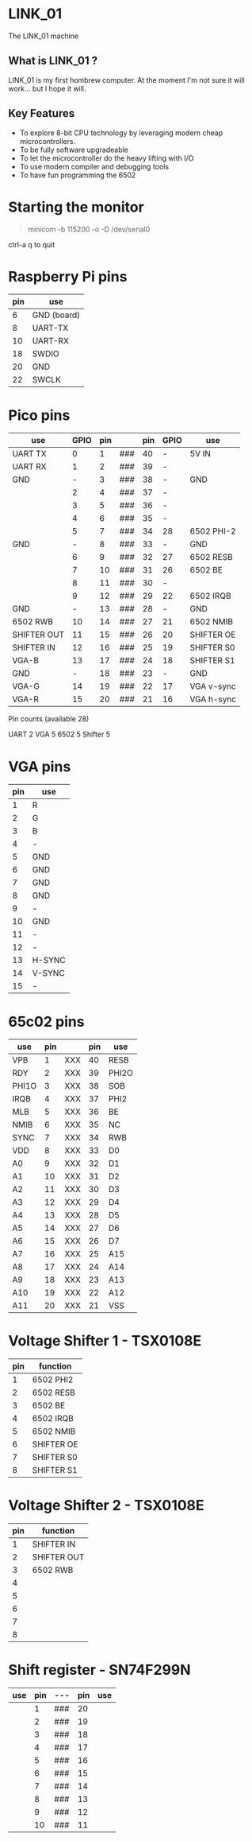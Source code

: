 # LINK_01
The LINK_01 machine

## What is LINK_01 ?

LINK_01 is my first hombrew computer. At the moment I'm not sure it will work... but I hope it will.

## Key Features

* To explore 8-bit CPU technology by leveraging modern cheap microcontrollers.
* To be fully software upgradeable
* To let the microcontroller do the heavy lifting with I/O
* To use modern compiler and debugging tools
* To have fun programming the 6502

# Starting the monitor

> minicom -b 115200 -o -D /dev/serial0

ctrl-a q to quit

# Raspberry Pi pins

|pin|use|
|---|---|
|6|GND (board)|
|8|UART-TX|
|10|UART-RX|
|18|SWDIO|
|20|GND|
|22|SWCLK|

# Pico pins

|use|GPIO|pin||pin|GPIO|use|
|---|---|---|---|---|---|---|
|UART TX|0|1|###|40|-|5V IN|
|UART RX|1|2|###|39|-||
|GND|-|3|###|38|-|GND|
||2|4|###|37|-||
||3|5|###|36|-||
||4|6|###|35|-||
||5|7|###|34|28|6502 PHI-2|
|GND|-|8|###|33|-|GND|
||6|9|###|32|27|6502 RESB|
||7|10|###|31|26|6502 BE|
||8|11|###|30|-||
||9|12|###|29|22|6502 IRQB|
|GND|-|13|###|28|-|GND|
|6502 RWB|10|14|###|27|21|6502 NMIB|
|SHIFTER OUT|11|15|###|26|20|SHIFTER OE|
|SHIFTER IN|12|16|###|25|19|SHIFTER S0|
|VGA-B|13|17|###|24|18|SHIFTER S1|
|GND|-|18|###|23|-|GND|
|VGA-G|14|19|###|22|17|VGA v-sync|
|VGA-R|15|20|###|21|16|VGA h-sync|

Pin counts (available 28)

UART 2
VGA 5
6502 5
Shifter 5

# VGA pins

|pin|use|
|---|---|
|1|R|
|2|G|
|3|B|
|4|-|
|5|GND|
|6|GND|
|7|GND|
|8|GND|
|9|-|
|10|GND|
|11|-|
|12|-|
|13|H-SYNC|
|14|V-SYNC|
|15|-|

# 65c02 pins

|use|pin||pin|use|
|---|---|---|---|---|
|VPB|1|XXX|40|RESB|
|RDY|2|XXX|39|PHI2O|
|PHI1O|3|XXX|38|SOB|
|IRQB|4|XXX|37|PHI2|
|MLB|5|XXX|36|BE|
|NMIB|6|XXX|35|NC|
|SYNC|7|XXX|34|RWB|
|VDD|8|XXX|33|D0|
|A0|9|XXX|32|D1|
|A1|10|XXX|31|D2|
|A2|11|XXX|30|D3|
|A3|12|XXX|29|D4|
|A4|13|XXX|28|D5|
|A5|14|XXX|27|D6|
|A6|15|XXX|26|D7|
|A7|16|XXX|25|A15|
|A8|17|XXX|24|A14|
|A9|18|XXX|23|A13|
|A10|19|XXX|22|A12|
|A11|20|XXX|21|VSS|

# Voltage Shifter 1 - TSX0108E

|pin|function|
|---|---|
|1|6502 PHI2|
|2|6502 RESB|
|3|6502 BE|
|4|6502 IRQB|
|5|6502 NMIB|
|6|SHIFTER OE|
|7|SHIFTER S0|
|8|SHIFTER S1|

# Voltage Shifter 2 - TSX0108E

|pin|function|
|---|---|
|1|SHIFTER IN|
|2|SHIFTER OUT|
|3|6502 RWB|
|4||
|5||
|6||
|7||
|8||

# Shift register - SN74F299N

|use|pin|---|pin|use|
|---|---|---|---|---|
||1|###|20||
||2|###|19||
||3|###|18||
||4|###|17||
||5|###|16||
||6|###|15||
||7|###|14||
||8|###|13||
||9|###|12||
||10|###|11||

